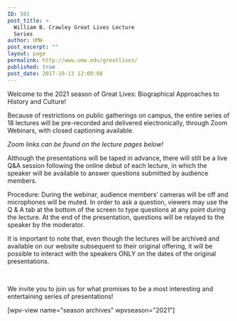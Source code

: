```yaml
---
ID: 581
post_title: >
  William B. Crawley Great Lives Lecture
  Series
author: UMW
post_excerpt: ""
layout: page
permalink: http://www.umw.edu/greatlives/
published: true
post_date: 2017-10-13 12:00:08
---
```

<span style="font-weight: 400">Welcome to the 2021 season of Great Lives: Biographical Approaches to History and Culture!</span>

<span style="font-weight: 400">Because of restrictions on public gatherings on campus, the entire series of 18 lectures will be pre-recorded and delivered electronically, through Zoom Webinars, with closed captioning available.</span>

<em>Zoom links can be found on the lecture pages below! </em>

<span style="font-weight: 400">Although the presentations will be taped in advance, there will still be a live Q&amp;A session following the online debut of each lecture, in which the speaker will be available to answer questions submitted by audience members. </span>

<span style="font-weight: 400">Procedure: During the webinar, audience members’ cameras will be off and microphones will be muted. In order to ask a question, viewers may use the Q &amp; A tab at the bottom of the screen to type questions at any point during the lecture. At the end of the presentation, questions will be relayed to the speaker by the moderator.</span>

<span style="font-weight: 400">It is important to note that, even though the lectures will be archived and available on our website subsequent to their original offering, it will be possible to interact with the speakers ONLY on the dates of the original presentations. </span>

&nbsp;

<span style="font-weight: 400">We invite you to join us for what promises to be a most interesting and entertaining series of presentations!</span>

[wpv-view name="season archives" wpvseason="2021"]